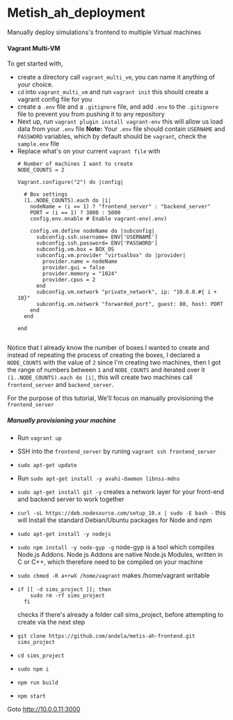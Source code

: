 # Metish_ah_deployment
Manually deploy simulations's frontend to multiple Virtual machines

#### Vagrant Multi-VM
To get started with, 
- create a directory call `vagrant_multi_vm`, you can name it anything of your choice. 
- `cd` into `vagrant_multi_vm` and run `vagrant init` this should create a vagrant config file for you
- create a `.env` file and a `.gitignore` file, and add `.env` to the `.gitignore` file to prevent you from pushing it to any repository
- Next up, run `vagrant plugin install vagrant-env` this will allow us load data from your `.env` file
  **Note:** Your `.env` file should contain `USERNAME` and `PASSWORD` variables, which by default should be `vagrant`, check the `sample.env` file
- Replace what's on your current `vagrant file` with 
  ``` 
  # Number of machines I want to create
  NODE_COUNTS = 2

  Vagrant.configure("2") do |config|

    # Box settings
    (1..NODE_COUNTS).each do |i|
      nodeName = (i == 1) ? "frontend_server" : "backend_server"
      PORT = (i == 1) ? 3000 : 5000
      config.env.enable # Enable vagrant-env(.env)
      
      config.vm.define nodeName do |subconfig|
        subconfig.ssh.username= ENV['USERNAME']
        subconfig.ssh.password= ENV['PASSWORD']
        subconfig.vm.box = BOX_OS
        subconfig.vm.provider "virtualbox" do |provider| 
          provider.name = nodeName
          provider.gui = false
          provider.memory = "1024"
          provider.cpus = 2
        end
        subconfig.vm.network "private_network", ip: "10.0.0.#{ i + 10}"
        subconfig.vm.network "forwarded_port", guest: 80, host: PORT
      end
    end

  end


Notice that I already know the number of boxes I wanted to create and instead of repeating the process of creating the boxes, I declared a `NODE_COUNTS` with the value of `2` since I'm creating two machines, then I got the range of numbers between `1` and `NODE_COUNTS` and iterated over it `(1..NODE_COUNTS).each do |i|`, this will create two machines call `frontend_server` and `backend_server`.

For the purpose of this tutorial, We'll focus on manually provisioning the `frontend_server`
##### Manually provisioning your machine

- Run `vagrant up`
- SSH into the `frontend_server` by runing `vagrant ssh frontend_server`
- `sudo apt-get update`
- Run `sudo apt-get install -y avahi-daemon libnss-mdns`
- `sudo apt-get install git -y` creates a network layer for your front-end and backend server to work together
- `curl -sL https://deb.nodesource.com/setup_10.x | sudo -E bash -` this will Install the standard Debian/Ubuntu packages for Node and npm
- `sudo apt-get install -y nodejs` 
- `sudo npm install -y node-gyp -g` node-gyp is a tool which compiles Node.js Addons. Node.js Addons are native Node.js Modules, written in C or C++, which therefore need to be compiled on your machine
- `sudo chmod -R a+rwX /home/vagrant`  makes /home/vagrant writable 
- ```
  if [[ -d sims_project ]]; then 
      sudo rm -rf sims_project
    fi
  ```
  checks if there's already a folder call sims_project, before attempting to create via the next step

- `git clone https://github.com/andela/metis-ah-frontend.git sims_project`

- `cd sims_project`
- `sudo npm i `
- `npm run build`
- `npm start`

Goto http://10.0.0.11:3000